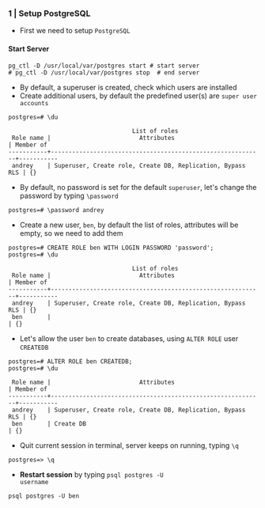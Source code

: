 ### 1 | Setup PostgreSQL

- First we need to setup <code>PostgreSQL</code>

#### Start Server

```
pg_ctl -D /usr/local/var/postgres start # start server 
# pg_ctl -D /usr/local/var/postgres stop  # end server
```

- By default, a superuser is created, check which users are installed
- Create additional users, by default the predefined user(s) are <code>super user accounts</code>

```
postgres=# \du
```

```
                                   List of roles
 Role name |                         Attributes                         | Member of 
-----------+------------------------------------------------------------+-----------
 andrey    | Superuser, Create role, Create DB, Replication, Bypass RLS | {}

```

- By default, no password is set for the default <code>superuser</code>, let's change the password by typing <code>\password</code>

```
postgres=# \password andrey
```

- Create a new user, <code>ben</code>, by default the list of roles, attributes will be empty, so we need to add them 

```
postgres=# CREATE ROLE ben WITH LOGIN PASSWORD 'password'; 
postgres=# \du
```

```
                                   List of roles
 Role name |                         Attributes                         | Member of 
-----------+------------------------------------------------------------+-----------
 andrey    | Superuser, Create role, Create DB, Replication, Bypass RLS | {}
 ben       |                                                            | {}
```
 
 - Let's allow the user <code>ben</code> to create databases, using <code>ALTER ROLE</code> user <code>CREATEDB</code>
 

```
postgres=# ALTER ROLE ben CREATEDB; 
postgres=# \du 
```


```
 Role name |                         Attributes                         | Member of 
-----------+------------------------------------------------------------+-----------
 andrey    | Superuser, Create role, Create DB, Replication, Bypass RLS | {}
 ben       | Create DB                                                  | {}
```

- Quit current session in terminal, server keeps on running, typing <code>\q</code>

```
postgres=> \q
```

- **Restart session** by typing <code>psql postgres -U username</code> 

```
psql postgres -U ben
```
